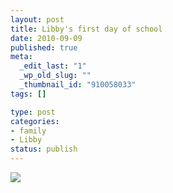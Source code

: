 ```yaml
--- 
layout: post
title: Libby's first day of school
date: 2010-09-09
published: true
meta: 
  _edit_last: "1"
  _wp_old_slug: ""
  _thumbnail_id: "910058033"
tags: []

type: post
categories: 
- family
- Libby
status: publish
---
```



[![](http://liblab.net/andyeick/files/2010/09/1_Birnbaum-3-300x225.jpg)](http://liblab.net/andyeick/blog/2010/09/09/libbys-first-day-of-school/1_birnbaum-3/)
